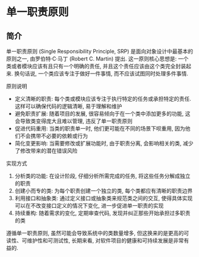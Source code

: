 # 单一职责原则

## 简介

单一职责原则 (Single Responsibility Principle, SRP) 是面向对象设计中最基本的原则之一, 由罗伯特·C·马丁 (Robert C. Martin) 提出. 这一原则核心思想是: 一个类或者模块应该有且只有一个明确的责任, 并且这个责任应该由这个类完全封装起来. 换句话说, 一个类应该专注于做好一件事情, 而不应该试图同时处理多件事情.

原则说明

- 定义清晰的职责: 每个类或模块应该专注于执行特定的任务或承担特定的责任. 这样可以确保代码的逻辑清晰, 易于理解和维护
- 避免职责扩展: 随着项目的发展, 很容易倾向于在一个类中添加更多的功能, 这会导致类变得庞大且难以管理, 违反了单一职责原则
- 促进代码重用: 当类的职责单一时, 他们更可能在不同的场景下呗重用, 因为他们不会携带不必要的依赖或行为
- 简化变更影响: 当需要修改或扩展功能时, 由于职责分离, 会影响相关的类, 减少了修改带来的潜在错误风险

实现方式

1. 分析类的功能: 在设计阶段, 仔细分析所需完成的任务, 将这些任务分解成独立的职责
2. 创建小而专的类: 为每个职责创建一个独立的类, 每个类都应有清晰的职责边界
3. 利用接口和抽象类: 通过定义接口或抽象类来规范类之间的交互, 使得具体实现可以在不改变接口定义的情况下变化, 进一步促进单一职责的实现
4. 持续重构: 随着需求的变化, 定期审查代码, 发现并纠正那些开始承担过多职责的类

遵循单一职责原则, 虽然可能会导致系统中的类数量增多, 但这换来的是更高的可读性、可维护性和可测试性, 长期来看, 对软件项目的健康和可持续发展是非常有益的.
